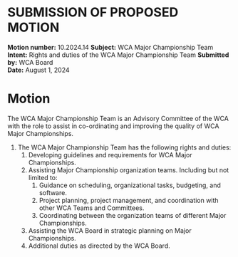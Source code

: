 # SUBMISSION OF PROPOSED MOTION

**Motion number:** 10.2024.14
**Subject:** WCA Major Championship Team
**Intent:** Rights and duties of the WCA Major Championship Team
**Submitted by:** WCA Board  
**Date:** August 1, 2024

# Motion

The WCA Major Championship Team is an Advisory Committee of the WCA with the role to assist in co-ordinating and improving the quality of WCA Major Championships.

1. The WCA Major Championship Team has the following rights and duties:
   1. Developing guidelines and requirements for WCA Major Championships.
   2. Assisting Major Championship organization teams. Including but not limited to:
       1. Guidance on scheduling, organizational tasks, budgeting, and software.
       2. Project planning, project management, and coordination with other WCA Teams and Committees.
       3. Coordinating between the organization teams of different Major Championships.
   3. Assisting the WCA Board in strategic planning on Major Championships.
   4. Additional duties as directed by the WCA Board.
